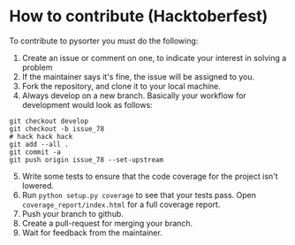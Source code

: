 # How to contribute  (Hacktoberfest)
To contribute to pysorter you must do the following:

1. Create an issue or comment on one, to indicate your interest in 
solving a problem
2. If the maintainer says it's fine, the issue will be assigned to you.
3. Fork the repository, and clone it to your local machine.
4. Always develop on a new branch. Basically your workflow for development
would look as follows:
```
git checkout develop
git checkout -b issue_78
# hack hack hack
git add --all .
git commit -a
git push origin issue_78 --set-upstream
```
5. Write some tests to ensure that the code coverage for the project isn't lowered.
6. Run `python setup.py coverage` to see that your tests pass.  Open `coverage_report/index.html` for
a full coverage report.
7. Push your branch to github.
8. Create a pull-request for merging your branch.
9. Wait for feedback from the maintainer.
